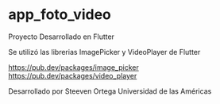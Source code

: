 # app_foto_video

Proyecto Desarrollado en Flutter

Se utilizó las librerias ImagePicker y VideoPlayer de Flutter

https://pub.dev/packages/image_picker
https://pub.dev/packages/video_player

Desarrollado por Steeven Ortega
Universidad de las Américas
